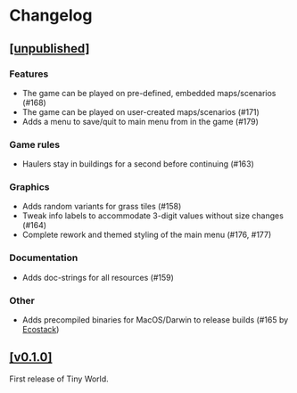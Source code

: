 # Changelog

## [[unpublished]](https://github.com/mlange-42/tiny-world/compare/v0.1.0...main)

### Features

* The game can be played on pre-defined, embedded maps/scenarios (#168)
* The game can be played on user-created maps/scenarios (#171)
* Adds a menu to save/quit to main menu from in the game (#179)

### Game rules

* Haulers stay in buildings for a second before continuing (#163)

### Graphics

* Adds random variants for grass tiles (#158)
* Tweak info labels to accommodate 3-digit values without size changes (#164)
* Complete rework and themed styling of the main menu (#176, #177)

### Documentation

* Adds doc-strings for all resources (#159)

### Other

* Adds precompiled binaries for MacOS/Darwin to release builds (#165 by [Ecostack](https://github.com/Ecostack))

## [[v0.1.0]](https://github.com/mlange-42/tiny-world/tree/v0.1.0)

First release of Tiny World.